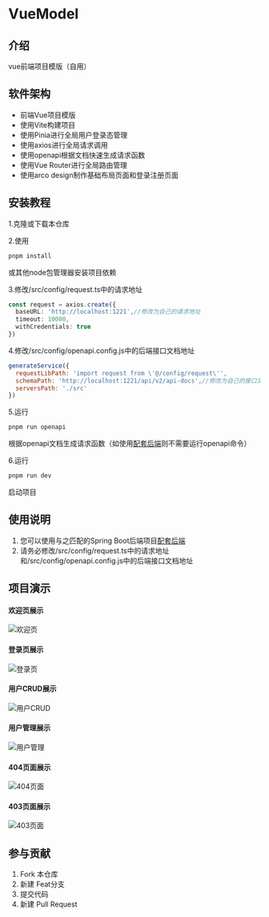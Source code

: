 # VueModel

## 介绍

vue前端项目模版（自用）

## 软件架构

- 前端Vue项目模版
- 使用Vite构建项目
- 使用Pinia进行全局用户登录态管理
- 使用axios进行全局请求调用
- 使用openapi根据文档快速生成请求函数
- 使用Vue Router进行全局路由管理
- 使用arco design制作基础布局页面和登录注册页面

## 安装教程

1.克隆或下载本仓库

2.使用

```bash
pnpm install
```

或其他node包管理器安装项目依赖

3.修改/src/config/request.ts中的请求地址

```typescript
const request = axios.create({
  baseURL: 'http://localhost:1221',//修改为自己的请求地址
  timeout: 10000,
  withCredentials: true
})
```

4.修改/src/config/openapi.config.js中的后端接口文档地址

```javascript
generateService({
  requestLibPath: 'import request from \'@/config/request\'',
  schemaPath: 'http://localhost:1221/api/v2/api-docs',//修改为自己的接口文档地址
  serversPath: './src'
})

```

5.运行

```bash
pnpm run openapi
```

根据openapi文档生成请求函数（如使用[配套后端](https://gitee.com/colablack/teaai-backend)则不需要运行openapi命令）

6.运行

```bash
pnpm run dev
```

启动项目

## 使用说明

1. 您可以使用与之匹配的Spring Boot后端项目[配套后端](https://gitee.com/colablack/teaai-backend)
2. 请务必修改/src/config/request.ts中的请求地址和/src/config/openapi.config.js中的后端接口文档地址

## 项目演示

#### 欢迎页展示

![欢迎页](https://2f7171c5.cloudflare-imgbed-bo7.pages.dev/file/1727872438069_欢迎页.png)

#### 登录页展示

![登录页](https://2f7171c5.cloudflare-imgbed-bo7.pages.dev/file/1727872447917_登录注册.png)

#### 用户CRUD展示

![用户CRUD](https://2f7171c5.cloudflare-imgbed-bo7.pages.dev/file/1727872439489_用户CRUD.png)

#### 用户管理展示

![用户管理](https://2f7171c5.cloudflare-imgbed-bo7.pages.dev/file/1727872441887_用户管理.png)

#### 404页面展示

![404页面](https://2f7171c5.cloudflare-imgbed-bo7.pages.dev/file/1727872621533_404.png)

#### 403页面展示

![403页面](https://2f7171c5.cloudflare-imgbed-bo7.pages.dev/file/1727872628832_403.png)

## 参与贡献

1. Fork 本仓库
2. 新建 Feat分支
3. 提交代码
4. 新建 Pull Request
